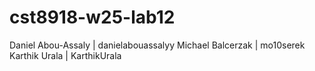 # cst8918-w25-lab12
Daniel Abou-Assaly | danielabouassalyy
Michael Balcerzak  | mo10serek
Karthik Urala | KarthikUrala
